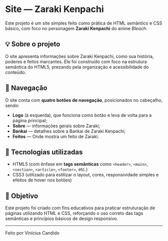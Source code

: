 # Site — Zaraki Kenpachi

Este projeto é um site simples feito como prática de HTML semântico e CSS básico, com foco no personagem **Zaraki Kenpachi** do anime *Bleach*.

## 💡 Sobre o projeto

O site apresenta informações sobre Zaraki Kenpachi, como sua história, poderes e feitos marcantes. Ele foi construído com foco na estrutura semântica do HTML5, prezando pela organização e acessibilidade do conteúdo.

## 🧭 Navegação

O site conta com **quatro botões de navegação**, posicionados no cabeçalho, sendo:

- **Logo** (à esquerda), que funciona como botão e leva de volta para a página principal;
- **Sobre** — informações gerais sobre Zaraki;
- **Bankai** — detalhes sobre a Bankai de Zaraki Kenpachi;
- **Feitos** — Onde mostra um feito de Zaraki.

## 🧱 Tecnologias utilizadas

- HTML5 (com ênfase em **tags semânticas** como `<header>`, `<main>`, `<section>`, `<article>`, `<footer>`, etc.)
- CSS3 (utilizado para estilizar o layout, cores, responsividade simples e efeitos de hover nos botões)

## 📝 Objetivo

Este projeto foi criado com fins educativos para praticar estruturação de páginas utilizando HTML e CSS, reforçando o uso correto das tags semânticas e princípios básicos de design responsivo.

---

Feito por Vinícius Candido
